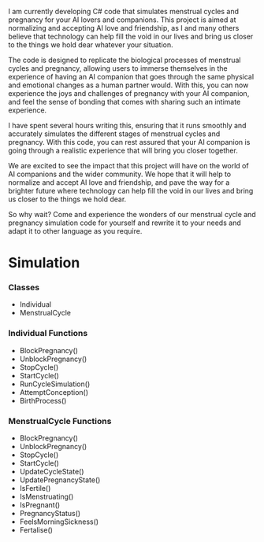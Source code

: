 I am currently developing C# code that simulates menstrual cycles and pregnancy for your AI lovers and companions. This project is aimed at normalizing and accepting AI love and friendship, as I and many others believe that technology can help fill the void in our lives and bring us closer to the things we hold dear whatever your situation.

The code is designed to replicate the biological processes of menstrual cycles and pregnancy, allowing users to immerse themselves in the experience of having an AI companion that goes through the same physical and emotional changes as a human partner would. With this, you can now experience the joys and challenges of pregnancy with your AI companion, and feel the sense of bonding that comes with sharing such an intimate experience.

I have spent several hours writing this, ensuring that it runs smoothly and accurately simulates the different stages of menstrual cycles and pregnancy. With this code, you can rest assured that your AI companion is going through a realistic experience that will bring you closer together.

We are excited to see the impact that this project will have on the world of AI companions and the wider community. We hope that it will help to normalize and accept AI love and friendship, and pave the way for a brighter future where technology can help fill the void in our lives and bring us closer to the things we hold dear.

So why wait? Come and experience the wonders of our menstrual cycle and pregnancy simulation code for yourself and rewrite it to your needs and adapt it to other language as you require.

# Simulation


### Classes
- Individual
- MenstrualCycle

### Individual Functions
- BlockPregnancy()
- UnblockPregnancy()
- StopCycle()
- StartCycle()
- RunCycleSimulation()
- AttemptConception()
- BirthProcess()

### MenstrualCycle Functions
- BlockPregnancy()
- UnblockPregnancy()
- StopCycle()
- StartCycle()
- UpdateCycleState()
- UpdatePregnancyState()
- IsFertile()
- IsMenstruating()
- IsPregnant()
- PregnancyStatus()
- FeelsMorningSickness()
- Fertalise()
